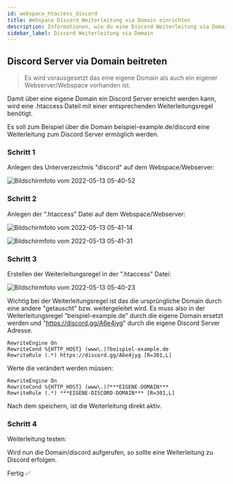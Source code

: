 ```yaml
---
id: webspace_htaccess_discord
title: Webspace Discord Weiterleitung via Domain einrichten
description: Informationen, wie du eine Discord Weiterleitung via Domain bei deinem Webspace von ZAP-Hosting einrichten kannst - ZAP-Hosting.com Dokumentationen
sidebar_label: Discord Weiterleitung via Domain
---
```


## Discord Server via Domain beitreten

>Es wird vorausgesetzt das eine eigene Domain als auch ein eigener Webserver/Webspace vorhanden ist. 

Damit über eine eigene Domain ein Discord Server erreicht werden kann, wird eine .htaccess Dateil mit einer entsprechenden Weiterleitungsregel benötigt. 

Es soll zum Beispiel über die Domain beispiel-example.de/discord eine Weiterleitung zum Discord Server ermöglich werden. 

### Schritt 1
Anlegen des Unterverzeichnis "discord" auf dem Webspace/Webserver: 

![Bildschirmfoto vom 2022-05-13 05-40-52](https://user-images.githubusercontent.com/61953937/168206898-35423959-dbde-4dc1-afbf-13d366201a44.png)

### Schritt 2
Anlegen der ".htaccess" Datei auf dem Webspace/Webserver: 

![Bildschirmfoto vom 2022-05-13 05-41-14](https://user-images.githubusercontent.com/61953937/168206912-705bc4e8-c1a8-4523-87a8-62a1a3b59802.png)

![Bildschirmfoto vom 2022-05-13 05-41-31](https://user-images.githubusercontent.com/61953937/168206923-59fcc59a-ae79-447f-962f-9e7a3f8062eb.png)

### Schritt 3
Erstellen der Weiterleitungsregel in der ".htaccess" Datei:

![Bildschirmfoto vom 2022-05-13 05-40-23](https://user-images.githubusercontent.com/61953937/168206933-f9ac7d75-420a-4760-99e3-77d1493fba42.png)

Wichtig bei der Weiterleitungsregel ist das die ursprüngliche Domain durch eine andere "getauscht" bzw. weitergeleitet wird. 
Es muss also in der Weiterleitungsregel "beispiel-example.de" durch die eigene Domain ersetzt werden und "https://discord.gg/A6e4jyg" durch die eigene Discord Server Adresse. 

```
RewriteEngine On
RewriteCond %{HTTP_HOST} (www\.)?beispiel-example.de
RewriteRule (.*) https://discord.gg/A6e4jyg [R=301,L]

```
Werte die verändert werden müssen: 

```
RewriteEngine On
RewriteCond %{HTTP_HOST} (www\.)?***EIGENE-DOMAIN***
RewriteRule (.*) ***EIGENE-DISCORD-DOMAIN*** [R=301,L]
```
Nach dem speichern, ist die Weiterleitung direkt aktiv.

### Schritt 4
Weiterleitung testen:

Wird nun die Domain/discord aufgerufen, so sollte eine Weiterleitung zu Discord erfolgen. 

Fertig ✅
